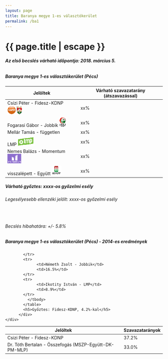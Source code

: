 ```yaml
---
layout: page
title: Baranya megye 1-es választókerület
permalink: /ba1
---
```


<h1 class="page-title">{{ page.title | escape }}</h1>

<div class="section">
    <div class="row">
          <div class="col s12"><h6><span><strong>Az első becslés várható időpontja: 2018. március 5.</strong></span></h6>
		  <h5>Baranya megye 1-es választókerület (Pécs)</h5>
            <table class="striped">
              <thead>
                <tr>
                    <th>Jelöltek</th>
                    <th>Várható szavazatarány (átszavazással)</th>
                </tr>
              </thead>
              <tbody>
             <tr>
                  <td>Csízi Péter - Fidesz-KDNP <img src="images/fideszkdnp_logo.png"></td>
				  <td id="id_fidesz">xx%</td>
			</tr>
			<tr>
<td>Fogarasi Gábor - Jobbik <img src="images/jobbik_logo.png"></td>
<td id="id_jobbik">xx%</td></tr>
<tr>
                  <td>Mellár Tamás - független</td>
				  <td id="id_baloldal">xx%</td>
			</tr>
			<tr>
                  <td>LMP <img src="images/lmp_logo.png"></td>
				  <td id="id_lmp">xx%</td>
			</tr>
			<tr>
				  <td>Nemes Balázs - Momentum <img src="images/momentum_logo.png"></td>
				  <td id="id_momentum">xx%</td>
			</tr>
<tr>
<td>visszalépett -  Együtt <img src="images/egyutt_logo.png"></td>
<td id="id_egyutt">xx%</td>
</tr>                
              </tbody>
            </table>
			<h5>Várható győztes: <span id="gyoztes">xx</span><span id="esely">xx</span><span>-os győzelmi esély</span></h5>
			<h6>Legesélyesebb ellenzéki jelölt: <span id="masodik">xx</span><span id="esely2">xx</span><span>-os győzelmi esély</span></h6>
			<br/>
			<h6>Becslés hibahatára: +/- 5.8%</h6>
          </div>
    </div>
</div>

<div class="section">
    <div class="row">
          <div class="col s12">
		  <h5>Baranya megye 1-es választókerület (Pécs) - 2014-es eredmények</h5>
            <table class="striped">
              <thead>
                <tr>
                    <th>Jelöltek</th>
                    <th>Szavazatarányok</th>
                </tr>
              </thead>
              <tbody>
             <tr>
                  <td>Csizi Péter - Fidesz-KDNP</td>
				  <td>37.2%</td>
			</tr>
			<tr>
			      <td>Dr. Tóth Bertalan - Összefogás (MSZP-Együtt-DK-PM-MLP)</td>
				  <td>33.0%</td>
			      
			</tr>
			<tr>
			      <td>Németh Zsolt - Jobbik</td>
				  <td>16.5%</td>
			</tr>
			<tr>
				  <td>Ikotity István - LMP</td>
				  <td>8.9%</td>
			</tr>                
              </tbody>
            </table>
			<h5>Győztes: Fidesz-KDNP, 4.2%-kal</h5>
          </div>
    </div>
</div>
